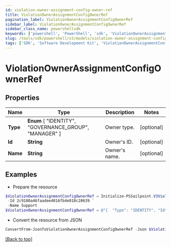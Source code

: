 ```yaml
---
id: violation-owner-assignment-config-owner-ref
title: ViolationOwnerAssignmentConfigOwnerRef
pagination_label: ViolationOwnerAssignmentConfigOwnerRef
sidebar_label: ViolationOwnerAssignmentConfigOwnerRef
sidebar_class_name: powershellsdk
keywords: ['powershell', 'PowerShell', 'sdk', 'ViolationOwnerAssignmentConfigOwnerRef', 'ViolationOwnerAssignmentConfigOwnerRef'] 
slug: /tools/sdk/powershell/v3/models/violation-owner-assignment-config-owner-ref
tags: ['SDK', 'Software Development Kit', 'ViolationOwnerAssignmentConfigOwnerRef', 'ViolationOwnerAssignmentConfigOwnerRef']
---
```



# ViolationOwnerAssignmentConfigOwnerRef

## Properties

Name | Type | Description | Notes
------------ | ------------- | ------------- | -------------
**Type** |  **Enum** [  "IDENTITY",    "GOVERNANCE_GROUP",    "MANAGER" ] | Owner type. | [optional] 
**Id** | **String** | Owner's ID. | [optional] 
**Name** | **String** | Owner's name. | [optional] 

## Examples

- Prepare the resource
```powershell
$ViolationOwnerAssignmentConfigOwnerRef = Initialize-PSSailpoint.V3ViolationOwnerAssignmentConfigOwnerRef  -Type IDENTITY `
 -Id 2c9180a46faadee4016fb4e018c20639 `
 -Name Support
$ViolationOwnerAssignmentConfigOwnerRef = @"{  "Type": "IDENTITY", "Id": "2c9180a46faadee4016fb4e018c20639", "Name": "Support" }"@
```

- Convert the resource from JSON
```powershell
ConvertFrom-JsonToViolationOwnerAssignmentConfigOwnerRef -Json $ViolationOwnerAssignmentConfigOwnerRef
```


[[Back to top]](#) 

